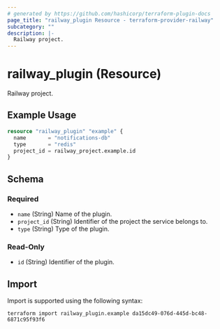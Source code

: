 ```yaml
---
# generated by https://github.com/hashicorp/terraform-plugin-docs
page_title: "railway_plugin Resource - terraform-provider-railway"
subcategory: ""
description: |-
  Railway project.
---
```


# railway_plugin (Resource)

Railway project.

## Example Usage

```terraform
resource "railway_plugin" "example" {
  name       = "notifications-db"
  type       = "redis"
  project_id = railway_project.example.id
}
```

<!-- schema generated by tfplugindocs -->
## Schema

### Required

- `name` (String) Name of the plugin.
- `project_id` (String) Identifier of the project the service belongs to.
- `type` (String) Type of the plugin.

### Read-Only

- `id` (String) Identifier of the plugin.

## Import

Import is supported using the following syntax:

```shell
terraform import railway_plugin.example da15dc49-076d-445d-bc48-6871c95f93f6
```
